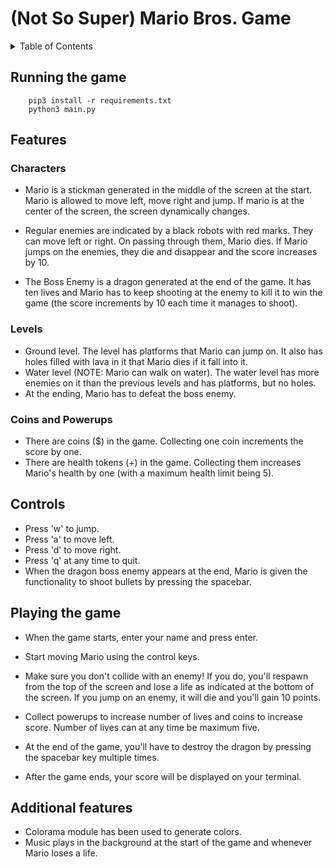 # (Not So Super) Mario Bros. Game

<details><summary>Table of Contents</summary><p>

- [1. Running the game](#running-the-game)
- [2. Features](#features)
	- [2.1. Characters](#characters)
	- [2.2. Levels](#levels)
    - [2.3. Coins and Powerups](#coins-and-powerups)
- [3. Controls](#controls)
- [4. Playing the game](#playing-the-game)
- [5. Additional features](#additional-features)

</p></details><p></p>

## Running the game

```
    pip3 install -r requirements.txt
    python3 main.py
```

## Features

### Characters

* Mario is a stickman generated in the middle of the screen at the start. Mario is allowed to move left, move right and jump. If mario is at the center of the screen, the screen dynamically changes.

* Regular enemies are indicated by a black robots with red marks. They can move left or right. On passing through them, Mario dies. If Mario jumps on the enemies, they die and disappear and the score increases by 10. 

* The Boss Enemy is a dragon generated at the end of the game. It has ten lives and Mario has to keep shooting at the enemy to kill it to win the game (the score increments by 10 each time it manages to shoot).

### Levels

* Ground level. The level has platforms that Mario can jump on. It also has holes filled with lava in it that Mario dies if it fall into it. 
* Water level (NOTE: Mario can walk on water). The water level has more enemies on it than the previous levels and has platforms, but no holes.
* At the ending, Mario has to defeat the boss enemy. 

### Coins and Powerups

* There are coins ($) in the game. Collecting one coin increments the score by one.
* There are health tokens (+) in the game. Collecting them increases Mario's health by one (with a maximum health limit being 5).

## Controls

* Press 'w' to jump.
* Press 'a' to move left.
* Press 'd' to move right.
* Press 'q' at any time to quit.
* When the dragon boss enemy appears at the end, Mario is given the functionality to shoot bullets by pressing the spacebar.

## Playing the game

* When the game starts, enter your name and press enter.

* Start moving Mario using the control keys. 

* Make sure you don't collide with an enemy! If you do, you'll respawn from the top of the screen and lose a life as indicated at the bottom of the screen. If you jump on an enemy, it will die and you'll gain 10 points.

* Collect powerups to increase number of lives and coins to increase score. Number of lives can at any time be maximum five. 

* At the end of the game, you'll have to destroy the dragon by pressing the spacebar key multiple times.

* After the game ends, your score will be displayed on your terminal.

## Additional features

* Colorama module has been used to generate colors.
* Music plays in the background at the start of the game and whenever Mario loses a life.
